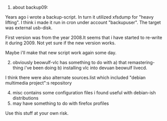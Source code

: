 1. about backup09:

Years ago i wrote a backup-script. In turn it utilized xfsdump for "heavy lifting". I think i made it run in cron under account "backupuser". 
The target was external usb-disk.

First version was from the year 2008.It seems that i have started to re-write it during 2009. Not yet sure if the new version works. 

Maybe i'll make that new script work again some day.



2. obviously beowulf-vlc has something to do with a) that remastering-thing i've been doing b) installing vlc into devuan beowulf livecd.
   
I think there were also alternate sources.list which included "debian multimedia project":s repository

4. misc contains some configuration files i found useful with debian-ish distributions
5. may have something to do with firefox profiles


Use this stuff at your own risk.

